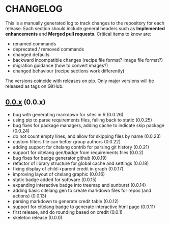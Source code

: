 # CHANGELOG

This is a manually generated log to track changes to the repository for each release.
Each section should include general headers such as **Implemented enhancements**
and **Merged pull requests**. Critical items to know are:

 - renamed commands
 - deprecated / removed commands
 - changed defaults
 - backward incompatible changes (recipe file format? image file format?)
 - migration guidance (how to convert images?)
 - changed behaviour (recipe sections work differently)

The versions coincide with releases on pip. Only major versions will be released as tags on GitHub.

## [0.0.x](https://github.com/vsoch/citelang/tree/main) (0.0.x)
 - bug with generating markdown for sites in R (0.0.26)
 - using pip to parse requirements files, falling back to static (0.0.25)
 - bug fixes for package managers, adding cache to indicate skip package (0.0.24)
 - do not count empty lines, and allow for skipping files by name (0.0.23)
 - custom filters file can better group authors (0.0.22)
 - adding support for citelang contrib for parsing git history (0.0.21)
 - support for citelang gen/badge from requirements files (0.0.2)
 - bug fixes for badge generator github (0.0.19)
 - refactor of library structure for global cache and settings (0.0.18)
 - fixing display of child->parent credit in graph (0.0.17)
 - improving layout of citelang graphic (0.0.16)
 - static badge added for software (0.0.15)
 - expanding interactive badge into treemap and sunburst (0.0.14)
 - adding basic citelang gen to create markdown files for repos (and actions) (0.0.13)
 - parsing markdown to generate credit table (0.0.12)
 - support for citelang badge to generate interactive html page (0.0.11)
 - first release, and do rounding based on credit (0.0.1)
 - skeleton release (0.0.0)
